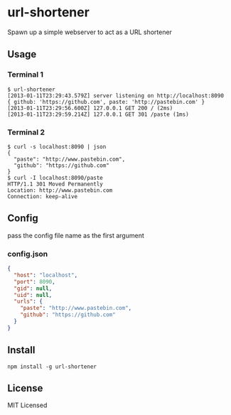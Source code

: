 url-shortener
=============

Spawn up a simple webserver to act as a URL shortener

Usage
-----

### Terminal 1

    $ url-shortener
    [2013-01-11T23:29:43.579Z] server listening on http://localhost:8090
    { github: 'https://github.com', paste: 'http://pastebin.com' }
    [2013-01-11T23:29:56.600Z] 127.0.0.1 GET 200 / (2ms)
    [2013-01-11T23:29:59.214Z] 127.0.0.1 GET 301 /paste (1ms)


### Terminal 2

    $ curl -s localhost:8090 | json
    {
      "paste": "http://www.pastebin.com",
      "github": "https://github.com"
    }
    $ curl -I localhost:8090/paste
    HTTP/1.1 301 Moved Permanently
    Location: http://www.pastebin.com
    Connection: keep-alive

Config
------

pass the config file name as the first argument

### config.json

``` json
{
  "host": "localhost",
  "port": 8090,
  "gid": null,
  "uid": null,
  "urls": {
    "paste": "http://www.pastebin.com",
    "github": "https://github.com"
  }
}
```

Install
-------

    npm install -g url-shortener

License
-------

MIT Licensed
